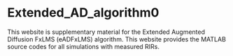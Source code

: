 # Extended_AD_algorithm0
This website is supplementary material for the Extended Augmented Diffusion FxLMS (eADFxLMS) algorithm. This website provides the MATLAB source codes for all simulations with measured RIRs. 
